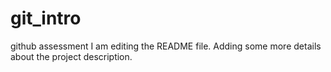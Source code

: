 # git_intro
github assessment 
I am editing the README file. Adding some more details about the project description.
